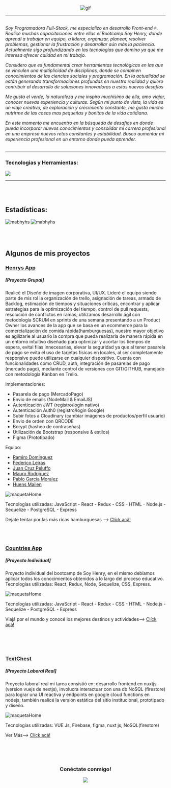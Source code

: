 
<p align="center"><img align="center" src="https://res.cloudinary.com/dz4ejl4ym/image/upload/v1660672065/Hola_Soy_Mail%C3%A9n_xjudb1.gif" alt="gif" /><p>
  <hr />
 
 <br/> <!-- 1 espacio -->
 <i align="left">Soy Programadora Full-Stack, me especializo en desarrollo Front-end⚛️.
 <br/>
 Realicé muchas capacitaciones entre ellas el Bootcamp Soy Henry, donde aprendí a trabajar en equipo, a liderar, organizar, planear, resolver problemas, gestionar la frustración y desarrollar aún más la paciencia.
 <br/>
 Actualmente sigo profundizando en las tecnologías que domino ya que me interesa ofrecer calidad en mi trabajo.
 
Considero que es fundamental crear herramientas tecnológicas en las que se vinculen una multiplicidad de disciplinas, donde se combinen conocimientos de las ciencias sociales y programación. 
En la actualidad se están generando transformaciones profundas en nuestra realidad y quiero contribuir al desarrollo de soluciones innovadoras a estos nuevos desafíos

Me gusta el verde, la naturaleza y me inspiro muchísimo de ella, amo viajar, conocer nuevas experiencia y culturas. Según mi punto de vista, la vida es un viaje creativo, de exploración y crecimiento constante, me gusta mucho nutrirme de las cosas mas pequeñas y bonitas de la vida cotidiana. 

En este momento me encuentro en la búsqueda de desafíos en donde pueda incorporar nuevos conocimientos y consolidar mi carrera profesional en una empresa nuevos retos constantes y estabilidad.
Busco aumentar mi experiencia profesional en un entorno donde pueda aprender.
 </i>
 <br><br>
<hr />

<h3 align="left">Tecnologias y Herramientas:</h3>

<p><img src="https://res.cloudinary.com/dz4ejl4ym/image/upload/v1660700156/Control_de_versiones_f4whdx.png"/> </p>


 <hr />
 <br /><br />
 <h2>Estadísticas:</h2> 
 <div>
<img src="https://github-readme-stats.vercel.app/api?username=mabhyhs&show_icons=true" alt="mabhyhs" />

<img src="https://github-readme-streak-stats.herokuapp.com/?user=mabhyhs&" alt="mabhyhs" />
</div>
<!-- stats de github -->
 
 <br /><br />
 
<h2>Algunos de mis proyectos</h2>

 <!-- title project 01 -->
 <h3><a href="https://henrys-app.vercel.app/" target="_blank" rel="noreferrer">Henrys App</a></h3> <h5>[Proyecto Grupal]</h5>
 
  <!-- descript -->

Realicé el Diseño de imagen corporativa, UI/UX. Lideré el equipo siendo parte de mis rol la organización de trello, asignación de tareas, armado de Backlog, estimación de tiempos y situaciones críticas, encontrar y aplicar estrategias para la optimización del tiempo, control de pull requests, resolución de conflictos en ramas; utilizamos desarrollo ágil con metodología SCRUM en sprints de una semana presentando a un Product Owner los avances de la app que se basa en un ecommerce para la comercialización de comida rápida(hamburguesas), nuestro mayor objetivo es agilizarle al usuario la compra que pueda realizarla de manera rápida en un entorno intuitivo diseñado para optimizar y acortar los tiempos de espera, evital filas innecesarias, elevar la seguridad ya que al tener pasarela de pago se evita el uso de tarjetas físicas en locales, al ser completamente responsive puede utilizarse en cualquier dispositivo. Cuenta con funcionalidades como CRUD, auth, integración de pasarelas de pago (mercado pago), mediante control de versiones con GIT/GITHUB, manejado con metodología Kanban en Trello.
 
  Implementaciones: 
* Pasarela de pago (MercadoPago)
* Envio de emails (NodeMail & EmailJS)
* Autenticación JWT (registro/login nativo)
* Autenticación Auth0 (registro/login Google)
* Subir fotos a Cloudinary (cambiar imágenes de productos/perfil usuario)
* Envio de orden con QRCODE
* Bcrypt (hasheo de contraseñas)
* Utilización de Bootstrap (responsive & estilos)
* Figma (Prototipado)

Equipo:
* <a href="https://github.com/siprem10" target="_blank" rel="noreferrer">Ramiro Dominguez</a>
* <a href="https://github.com/FLeiras" target="_blank" rel="noreferrer">Federico Leiras</a>
* <a href="https://github.com/PJuanCruz" target="_blank" rel="noreferrer">Juan Cruz Peluffo</a>
* <a href="https://github.com/maurorodriguez" target="_blank" rel="noreferrer">Mauro Rodriguez</a>
* <a href="https://github.com/pablogarciamoralez" target="_blank" rel="noreferrer">Pablo García Moralez</a>
* <a href="https://github.com/mabhyHs" target="_blank" rel="noreferrer">Huens Mailen</a>



 <!-- img -->
 ![maquetaHome](https://res.cloudinary.com/dz4ejl4ym/image/upload/v1660667883/Dise%C3%B1o_sin_t%C3%ADtulo_3_b9wjoe.gif)

 Tecnologías utilizadas: JavaScript - React - Redux - CSS - HTML - 
 Node.js - Sequelize - PostgreSQL -  Express 

 <!-- msg -->
Dejate tentar por las más ricas hamburguesas -->
 <a href="https://henrys-app.vercel.app/" target="_blank" rel="noreferrer">Clíck acá!</a>
 
 <br/><br/> <!-- 2 espacios -->
 
 <!-- title project 02 -->
 <h3><a href="https://henry-countries-app.vercel.app/" target="_blank" rel="noreferrer">Countries App</a></h3> <h5>[Proyecto Individual]</h5>

  <!-- descript -->
 Proyecto individual del bootcamp de Soy Henry, en el mismo debíamos aplicar todos los conocimientos obtenidos a lo largo del proceso educativo.
Tecnologías utilizadas: React, Redux, Node, Sequelize, CSS, Express.
 
<!-- img -->
 ![maquetaHome](https://res.cloudinary.com/dz4ejl4ym/image/upload/v1660666653/Dise%C3%B1o_sin_t%C3%ADtulo_1_m87arz.gif)
 
 Tecnologías utilizadas: JavaScript - React - Redux - CSS - HTML - 
 Node.js - Sequelize - PostgreSQL -  Express 

 <!-- msg -->
 Viajá por el mundo y conocé los mejores destinos y actividades-->
 <a href="https://henry-countries-app.vercel.app/" target="_blank" rel="noreferrer">Clíck acá!</a>
 
 <br/><br/><br/> <!-- 3 espacios -->
 
  <!-- title project 03 -->
 <h3><a href="https://www.textchest.com/" target="_blank" rel="noreferrer">TextChest</a></h3> <h5>[Proyecto Laboral Real]</h5>
 
  <!-- descript -->
Proyecto laboral real mi tarea consistió en: desarrollo frontend en nuxtjs (version vuejs de nextjs), involucra interactuar con una db NoSQL (firestore) para lograr una UI reactiva y endpoints en google cloud functions en nodejs; también realicé la versión estática del sitio institucional, prototipado y diseño.
 
<!-- img -->
 ![maquetaHome](https://res.cloudinary.com/dz4ejl4ym/image/upload/v1660667796/Dise%C3%B1o_sin_t%C3%ADtulo_2_tu0tvo.gif)
 
 Tecnologías utilizadas: VUE Js, Firebase, figma, nuxt js, NoSQL(firestore)

 <!-- msg -->
 Ver Más-->
 <a href="https://www.textchest.com/" target="_blank" rel="noreferrer">Clíck acá!</a>
 
 <br/><br/><br/> <!-- 3 espacios -->

 <h3 align="center">Conéctate conmigo!</h3>
 <p align="center">
 <a href="https://www.linkedin.com/in/mailenhuens/" target="_blank" rel="noreferrer"><img align="center" src="https://res.cloudinary.com/henrysburgers/image/upload/v1660623438/github/linkedin-min_x8lbqa.png" /></a>
 </p>
